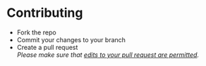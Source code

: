 # Contributing

- Fork the repo
- Commit your changes to your branch
- Create a pull request  
  _Please make sure that [edits to your pull request are permitted](https://docs.github.com/en/github/collaborating-with-issues-and-pull-requests/allowing-changes-to-a-pull-request-branch-created-from-a-fork)._
